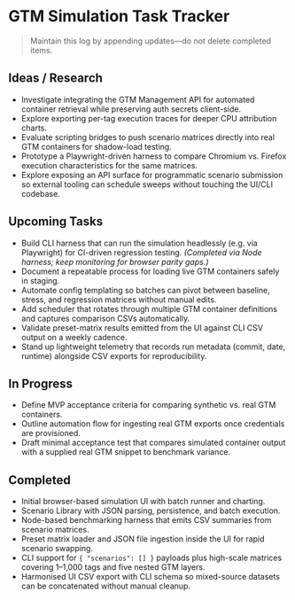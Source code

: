 # GTM Simulation Task Tracker

> Maintain this log by appending updates—do not delete completed items.

## Ideas / Research
- Investigate integrating the GTM Management API for automated container retrieval while preserving auth secrets client-side.
- Explore exporting per-tag execution traces for deeper CPU attribution charts.
- Evaluate scripting bridges to push scenario matrices directly into real GTM containers for shadow-load testing.
- Prototype a Playwright-driven harness to compare Chromium vs. Firefox execution characteristics for the same matrices.
- Explore exposing an API surface for programmatic scenario submission so external tooling can schedule sweeps without touching the UI/CLI codebase.

## Upcoming Tasks
- Build CLI harness that can run the simulation headlessly (e.g. via Playwright) for CI-driven regression testing. _(Completed via Node harness; keep monitoring for browser parity gaps.)_
- Document a repeatable process for loading live GTM containers safely in staging.
- Automate config templating so batches can pivot between baseline, stress, and regression matrices without manual edits.
- Add scheduler that rotates through multiple GTM container definitions and captures comparison CSVs automatically.
- Validate preset-matrix results emitted from the UI against CLI CSV output on a weekly cadence.
- Stand up lightweight telemetry that records run metadata (commit, date, runtime) alongside CSV exports for reproducibility.

## In Progress
- Define MVP acceptance criteria for comparing synthetic vs. real GTM containers.
- Outline automation flow for ingesting real GTM exports once credentials are provisioned.
- Draft minimal acceptance test that compares simulated container output with a supplied real GTM snippet to benchmark variance.

## Completed
- Initial browser-based simulation UI with batch runner and charting.
- Scenario Library with JSON parsing, persistence, and batch execution.
- Node-based benchmarking harness that emits CSV summaries from scenario matrices.
- Preset matrix loader and JSON file ingestion inside the UI for rapid scenario swapping.
- CLI support for `{ "scenarios": [] }` payloads plus high-scale matrices covering 1–1,000 tags and five nested GTM layers.
- Harmonised UI CSV export with CLI schema so mixed-source datasets can be concatenated without manual cleanup.
